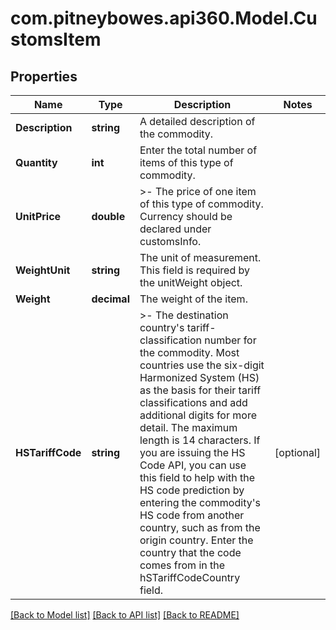 # com.pitneybowes.api360.Model.CustomsItem

## Properties

Name | Type | Description | Notes
------------ | ------------- | ------------- | -------------
**Description** | **string** | A detailed description of the commodity. | 
**Quantity** | **int** | Enter the total number of items of this type of commodity. | 
**UnitPrice** | **double** | &gt;- The price of one item of this type of commodity. Currency should be declared under customsInfo. | 
**WeightUnit** | **string** | The unit of measurement. This field is required by the unitWeight object. | 
**Weight** | **decimal** | The weight of the item. | 
**HSTariffCode** | **string** | &gt;- The destination country&#39;s tariff-classification number for the commodity. Most countries use the six-digit Harmonized System (HS) as the basis for their tariff classifications and add additional digits for more detail. The maximum length is 14 characters. If you are issuing the HS Code API, you can use this field to help with the HS code prediction by entering the commodity&#39;s HS code from another country, such as from the origin country. Enter the country that the code comes from in the hSTariffCodeCountry field. | [optional] 

[[Back to Model list]](../../README.md#documentation-for-models) [[Back to API list]](../../README.md#documentation-for-api-endpoints) [[Back to README]](../../README.md)

